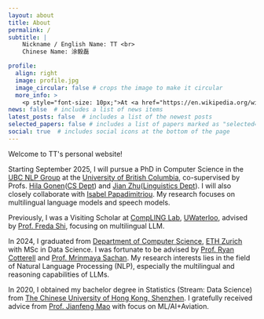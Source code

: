 ```yaml
---
layout: about
title: About
permalink: /
subtitle: |
    Nickname / English Name: TT <br>
    Chinese Name: 涂毅磊

profile:
  align: right
  image: profile.jpg
  image_circular: false # crops the image to make it circular
  more_info: > 
    <p style="font-size: 10px;">At <a href="https://en.wikipedia.org/wiki/Piazzale_Michelangelo">Piazzale Michelangelo</a>, Folrence, Tuscany, Italy;</p>
news: false  # includes a list of news items
latest_posts: false  # includes a list of the newest posts
selected_papers: false # includes a list of papers marked as "selected={true}"
social: true  # includes social icons at the bottom of the page
---
```

Welcome to TT's personal website!

Starting September 2025, I will pursue a PhD in Computer Science in the [UBC NLP Group](https://nlp.cs.ubc.ca/) at the [University of British Columbia](https://www.ubc.ca/), co-supervised by Profs. [Hila Gonen](https://gonenhila.github.io/)([CS Dept](https://www.cs.ubc.ca/)) and [Jian Zhu](https://lingjzhu.github.io/)([Linguistics Dept](https://linguistics.ubc.ca/)). I will also closely collaborate with [Isabel Papadimitriou](https://www.isabelpapad.com/). My research focuses on multilingual language models and speech models.

Previously, I was a Visiting Scholar at [CompLING Lab](https://compling-wat.com/), [UWaterloo](https://cs.uwaterloo.ca/), advised by [Prof. Freda Shi](https://home.ttic.edu/~freda/), focusing on multilingual LLM. 

In 2024, I graduated from [Department of Computer Science](https://inf.ethz.ch/), [ETH Zurich](https://ethz.ch/en.html) with MSc in Data Science. I was fortunate to be advised by [Prof. Ryan Cotterell](https://rycolab.io/authors/ryan/) and [Prof. Mrinmaya Sachan](https://lre.inf.ethz.ch/). My research interests lies in the field of Natural Language Processing (NLP), especially the multilingual and reasoning capabilities of LLMs. 

In 2020, I obtained my bachelor degree in Statistics (Stream: Data Science) from [The Chinese University of Hong Kong, Shenzhen](https://www.cuhk.edu.cn/en). I gratefully received advice from [Prof. Jianfeng Mao](https://sds.cuhk.edu.cn/en/teacher/268) with focus on ML/AI+Aviation.
